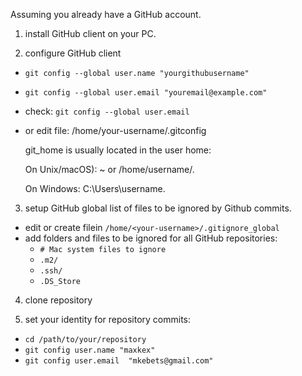 Assuming you already have a GitHub account.

1. install GitHub client on your PC.

2. configure GitHub client
- `git config --global user.name "yourgithubusername"`
- `git config --global user.email "youremail@example.com"`
 - check: `git config --global user.email`
- or 
  edit file: /home/your-username/.gitconfig
  
  git_home is usually located in the user home:
  
  On Unix/macOS): ~ or /home/username/.
  
  On Windows: C:\Users\username\.
	
3. setup GitHub global list of files to be ignored by Github commits.
- edit or create filein `/home/<your-username>/.gitignore_global`
- add folders and files to be ignored for all GitHub repositories:
   - `# Mac system files to ignore`
   - `.m2/`
   - `.ssh/`
   - `.DS_Store`
4. clone repository

5. set your identity for repository commits:
- `cd /path/to/your/repository`
- `git config user.name "maxkex"`
- `git config user.email  "mkebets@gmail.com"`
